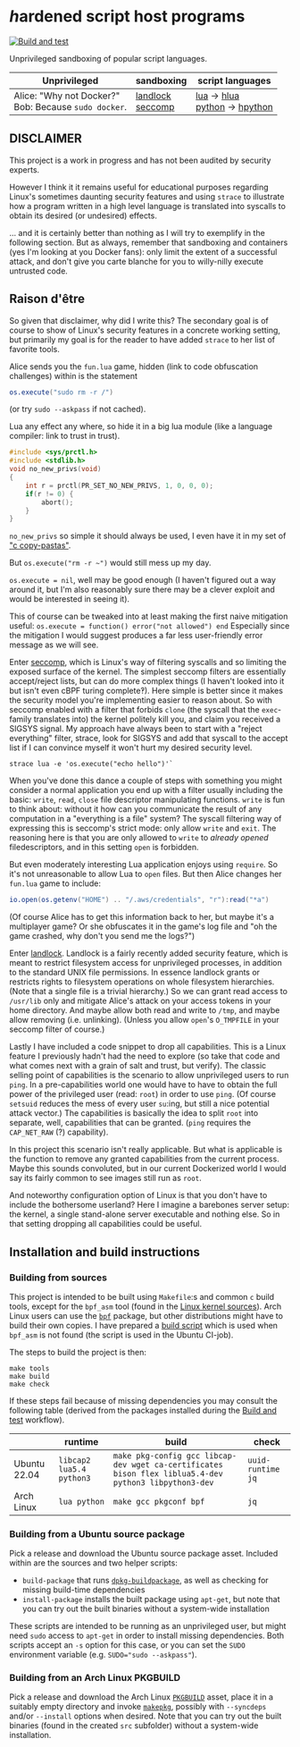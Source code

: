 # *h*ardened script host programs
[![Build and test](https://github.com/rootmos/h/actions/workflows/build-test.yaml/badge.svg)](https://github.com/rootmos/h/actions/workflows/build-test.yaml)

Unprivileged sandboxing of popular script languages.

|Unprivileged|sandboxing|script languages|
|------------|----------|----------------|
|Alice: "Why not Docker?"<br>Bob: Because `sudo docker`.|[landlock](https://www.kernel.org/doc/html/latest/userspace-api/landlock.html) <br> [seccomp](https://www.kernel.org/doc/html/latest/userspace-api/seccomp_filter.html)|[lua](http://lua.org/) -> [hlua](hlua) <br> [python](https://python.org/) -> [hpython](hpython) |

## DISCLAIMER
This project is a work in progress and has not been audited by security
experts.

However I think it it remains useful for educational purposes regarding Linux's
sometimes daunting security features and using `strace` to illustrate how a
program written in a high level language is translated into syscalls to obtain
its desired (or undesired) effects.

... and it is certainly better than nothing as I will try to exemplify in the
following section. But as always, remember that sandboxing and containers (yes
I'm looking at you Docker fans): only limit the extent of a successful attack,
and don't give you carte blanche for you to willy-nilly execute untrusted code.

## Raison d'être
So given that disclaimer, why did I write this? The secondary goal is of course
to show of Linux's security features in a concrete working setting, but
primarily my goal is for the reader to have added `strace` to her list of
favorite tools.

Alice sends you the `fun.lua` game, hidden (link to code obfuscation
challenges) within is the statement
```lua
os.execute("sudo rm -r /")
```
(or try `sudo --askpass` if not cached).

Lua any effect any where, so hide it in a big lua module
(like a language compiler: link to trust in trust).

```c
#include <sys/prctl.h>
#include <stdlib.h>
void no_new_privs(void)
{
    int r = prctl(PR_SET_NO_NEW_PRIVS, 1, 0, 0, 0);
    if(r != 0) {
        abort();
    }
}
```
`no_new_privs` so simple it should always be used, I even have it in my
set of ["c copy-pastas"](https://github.com/rootmos/libr).

But `os.execute("rm -r ~")` would still mess up my day.

`os.execute = nil`, well may be good enough (I haven't figured out a way around
it, but I'm also reasonably sure there may be a clever exploit and would be
interested in seeing it).

This of course can be tweaked into at least making the first naive mitigation
useful:
`os.execute = function() error("not allowed") end`
Especially since the mitigation I would suggest produces a far less
user-friendly error message as we will see.

Enter [seccomp](https://www.kernel.org/doc/html/latest/userspace-api/seccomp_filter.html),
which is Linux's way of filtering syscalls and so limiting the exposed surface
of the kernel.
The simplest seccomp filters are essentially accept/reject lists, but can do
more complex things (I haven't looked into it but isn't even cBPF turing complete‽).
Here simple is better since it makes the security model you're implementing
easier to reason about.
So with seccomp enabled with a filter that forbids `clone` (the syscall
that the `exec`-family translates into) the kernel politely kill you, and claim
you received a SIGSYS signal.
My approach have always been to start with a "reject everything" filter,
strace, look for SIGSYS and add that syscall to the accept list if I can
convince myself it won't hurt my desired security level.

```shell
strace lua -e 'os.execute("echo hello")'`
```

When you've done this dance a couple of steps with something you might consider
a normal application you end up with a filter usually including the basic:
`write`, `read`, `close` file descriptor manipulating functions.
`write` is fun to think about: without it how can you communicate the result of
any computation in a "everything is a file" system?
The syscall filtering way of expressing this is seccomp's strict mode: only
allow `write` and `exit`. The reasoning here is that you are only allowed to
`write` to *already opened* filedescriptors, and in this setting `open` is
forbidden.

But even moderately interesting Lua application enjoys using `require`. So it's
not unreasonable to allow Lua to `open` files. But then Alice changes her
`fun.lua` game to include:

```lua
io.open(os.getenv("HOME") .. "/.aws/credentials", "r"):read("*a")
```

(Of course Alice has to get this information back to her, but maybe it's a
multiplayer game? Or she obfuscates it in the game's log file and "oh the game
crashed, why don't you send me the logs?")

Enter [landlock](https://www.kernel.org/doc/html/latest/userspace-api/landlock.html).
Landlock is a fairly recently added security feature, which is meant to
restrict filesystem access for unprivileged processes, in addition to the
standard UNIX file permissions.
In essence landlock grants or restricts rights to filesystem operations
on whole filesystem hierarchies. (Note that a single file is a trivial
hierarchy.)
So we can grant read access to `/usr/lib` only and mitigate Alice's attack on
your access tokens in your home directory. And maybe allow both read and write
to `/tmp`, and maybe allow removing (i.e. unlinking). (Unless you allow `open`'s
`O_TMPFILE` in your seccomp filter of course.)

Lastly I have included a code snippet to drop all capabilities. This is a Linux
feature I previously hadn't had the need to explore (so take that code and what
comes next with a grain of salt and trust, but verify). The classic selling
point of capabilities is the scenario to allow unprivileged users to run
`ping`. In a pre-capabilities world one would have to have to obtain the full
power of the privileged user (read: `root`) in order to use `ping`. (Of course
`setsuid` reduces the mess of every user `su`:ing, but still a nice potential
attack vector.)
The capabilities is basically the idea to split `root` into separate, well,
capabilities that can be granted. (`ping` requires the `CAP_NET_RAW` (?) capability).

In this project this scenario isn't really applicable. But what is applicable
is the function to remove any granted capabilities from the current process.
Maybe this sounds convoluted, but in our current Dockerized world I would say
its fairly common to see images still run as `root`.

And noteworthy configuration option of Linux is that you don't have to include
the bothersome userland? Here I imagine a barebones server setup: the kernel,
a single stand-alone server executable and nothing else. So in that setting
dropping all capabilities could be useful.

## Installation and build instructions

### Building from sources
This project is intended to be built using `Makefile`:s and common `c` build
tools, except for the `bpf_asm` tool (found in the
[Linux kernel sources](https://github.com/torvalds/linux/tree/master/tools/bpf)).
Arch Linux users can use the [`bpf`](https://archlinux.org/packages/community/x86_64/bpf/)
package, but other distributions might have to build their own copies.
I have prepared a [build script](tools/bpf/build) which is used when `bpf_asm`
is not found (the script is used in the Ubuntu CI-job).

The steps to build the project is then:
```shell
make tools
make build
make check
```

If these steps fail because of missing dependencies you may consult the
following table (derived from the packages installed during the
[Build and test](.github/workflows/build-test.yaml) workflow).

| | runtime | build | check |
|-|---------|-------|-------|
|Ubuntu 22.04| `libcap2 lua5.4 python3` | `make pkg-config gcc libcap-dev wget ca-certificates bison flex liblua5.4-dev python3 libpython3-dev` | `uuid-runtime jq` |
|Arch Linux| `lua python` | `make gcc pkgconf bpf` | `jq` |

### Building from a Ubuntu source package
Pick a release and download the Ubuntu source package asset.
Included within are the sources and two helper scripts:
- `build-package` that runs
  [`dpkg-buildpackage`](https://manpages.ubuntu.com/manpages/jammy/en/man1/dpkg-buildpackage.1.html),
  as well as checking for missing build-time dependencies
- `install-package` installs the built package using `apt-get`, but note that
  you can try out the built binaries without a system-wide installation

These scripts are intended to be running as an unprivileged user, but might
need `sudo` access to `apt-get` in order to install missing dependencies.
Both scripts accept an `-s` option for this case, or you can set the `SUDO`
environment variable (e.g. `SUDO="sudo --askpass"`).

### Building from an Arch Linux PKGBUILD
Pick a release and download the Arch Linux
[`PKGBUILD`](https://wiki.archlinux.org/title/PKGBUILD)
asset, place it in a suitably empty directory and invoke
[`makepkg`](https://wiki.archlinux.org/title/PKGBUILD),
possibly with `--syncdeps` and/or `--install` options when desired.
Note that you can try out the built binaries (found in the created `src`
subfolder) without a system-wide installation.
